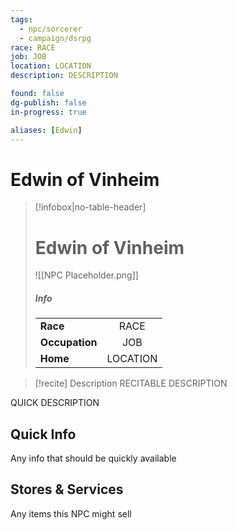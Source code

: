 ```yaml
---
tags:
  - npc/sorcerer
  - campaign/dsrpg
race: RACE
job: JOB
location: LOCATION
description: DESCRIPTION

found: false
dg-publish: false
in-progress: true

aliases: [Edwin]
---
```


# Edwin of Vinheim

> [!infobox|no-table-header]
> # Edwin of Vinheim
> ![[NPC Placeholder.png]]
> ##### Info
> | | |
> | :-- | :--:|
> | **Race** | RACE |
> | **Occupation** |  JOB |
> | **Home** | LOCATION |

> [!recite] Description
> RECITABLE DESCRIPTION

QUICK DESCRIPTION

## Quick Info
Any info that should be quickly available

## Stores & Services
Any items this NPC might sell